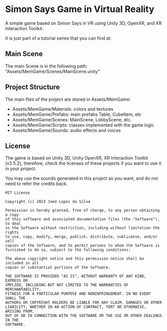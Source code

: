 # Simon Says Game in Virtual Reality

A simple game based on Simon Says in VR using Unity 3D, OpenXR, and XR Interaction Toolkit.

It is just part of a tutorial series that you can find at:

## Main Scene

The main Scene is in the following path:
    "Assets/MemGame/Scenes/MainScene.unity"

## Project Structure

The main files of the project are stored in Assets/MemGame:
- Assets/MemGame/Materials: colors and textures
- Assets/MemGame/Prefabs: main prefabs Table, CubeItem, etc
- Assets/MemGame/Scenes: MainScene, LobbyScene, etc.
- Assets/MemGame/Scripts: classes implemented with the game logic
- Assets/MemGame/Sounds: audio effects and voices


## License

The game is based on Unity 3D, Unity OpenXR, XR Interaction Toolkit (v2.5.2), therefore, check the licenses of these projects if you want to use it in your project.

You may use the sounds generated in this project as you want, and do not need to refer the credits back.

```
MIT License

Copyright (c) 2023 Joed Lopes da Silva

Permission is hereby granted, free of charge, to any person obtaining a copy
of this software and associated documentation files (the "Software"), to deal
in the Software without restriction, including without limitation the rights
to use, copy, modify, merge, publish, distribute, sublicense, and/or sell
copies of the Software, and to permit persons to whom the Software is
furnished to do so, subject to the following conditions:

The above copyright notice and this permission notice shall be included in all
copies or substantial portions of the Software.

THE SOFTWARE IS PROVIDED "AS IS", WITHOUT WARRANTY OF ANY KIND, EXPRESS OR
IMPLIED, INCLUDING BUT NOT LIMITED TO THE WARRANTIES OF MERCHANTABILITY,
FITNESS FOR A PARTICULAR PURPOSE AND NONINFRINGEMENT. IN NO EVENT SHALL THE
AUTHORS OR COPYRIGHT HOLDERS BE LIABLE FOR ANY CLAIM, DAMAGES OR OTHER
LIABILITY, WHETHER IN AN ACTION OF CONTRACT, TORT OR OTHERWISE, ARISING FROM,
OUT OF OR IN CONNECTION WITH THE SOFTWARE OR THE USE OR OTHER DEALINGS IN THE
SOFTWARE.
```
